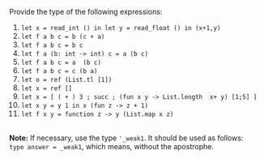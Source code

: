 Provide the type of the following expressions:

1. `let x = read_int () in let y = read_float () in (x+1,y)`<br />
2. `let f a b c = b (c + a)`<br />
3. `let f a b c = b c`<br />
4. `let f a (b: int -> int) c = a (b c)`<br />
5. `let f a b c = a  (b c)`<br />
6. `let f a b c = c (b a)`<br />
7. `let o = ref (List.tl [1])`<br />
8. `let x = ref []`<br />
9. `let x = [ ( + ) 3 ; succ ; (fun x y -> List.length  x+ y) [1;5] ]`<br />
10. `let x y = y 1 in x (fun z -> z + 1) `<br />
11. `let f x y = function z -> y (List.map x z)`<br /><br />

**Note:** If necessary, use the type `'_weak1`. It should be used as follows:<br />
  `type answer = _weak1`, which means, without the apostrophe.